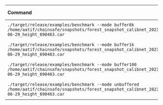 | Command | Mean [s] | Min [s] | Max [s] | Relative |
|:---|---:|---:|---:|---:|
| `./target/release/examples/benchmark --mode buffer8k /home/aatif/chainsafe/snapshots/forest_snapshot_calibnet_2023-06-29_height_690463.car` | 3.229 ± 0.248 | 2.946 | 3.660 | 1.32 ± 0.13 |
| `./target/release/examples/benchmark --mode buffer1k /home/aatif/chainsafe/snapshots/forest_snapshot_calibnet_2023-06-29_height_690463.car` | 2.443 ± 0.148 | 2.276 | 2.668 | 1.00 |
| `./target/release/examples/benchmark --mode buffer100 /home/aatif/chainsafe/snapshots/forest_snapshot_calibnet_2023-06-29_height_690463.car` | 2.562 ± 0.305 | 2.149 | 3.043 | 1.05 ± 0.14 |
| `./target/release/examples/benchmark --mode unbuffered /home/aatif/chainsafe/snapshots/forest_snapshot_calibnet_2023-06-29_height_690463.car` | 5.788 ± 0.192 | 5.573 | 6.105 | 2.37 ± 0.16 |
